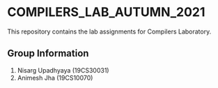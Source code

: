# COMPILERS_LAB_AUTUMN_2021
This repository contains the lab assignments for Compilers Laboratory.

## Group Information
1. Nisarg Upadhyaya (19CS30031)
2. Animesh Jha (19CS10070)
